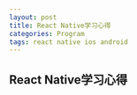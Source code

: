 ```yaml
---
layout: post
title: React Native学习心得
categories: Program
tags: react native ios android
---
```


## React Native学习心得
